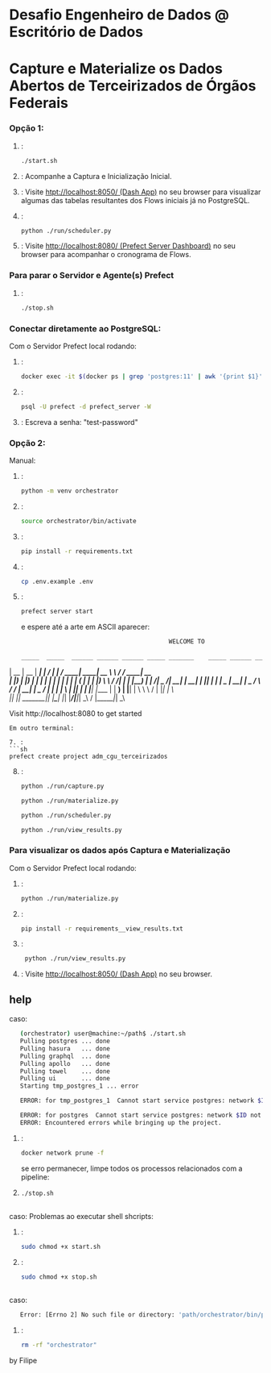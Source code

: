 # Desafio Engenheiro de Dados @ Escritório de Dados
# Capture e Materialize os Dados Abertos de Terceirizados de Órgãos Federais

### Opção 1:
1. :
   ```sh
   ./start.sh
   ```

2. :
   Acompanhe a Captura e Inicialização Inicial.

3. :
   Visite [htpt://localhost:8050/ (Dash App)](http://localhost:8050/) no seu browser
    para visualizar algumas das tabelas resultantes dos Flows iniciais já no PostgreSQL.

3. :
   ```sh
   python ./run/scheduler.py
   ```
4.  :
   Visite [http://localhost:8080/ (Prefect Server Dashboard)](http://localhost:8080/) no seu browser
    para acompanhar o cronograma de Flows.

### Para parar o Servidor e Agente(s) Prefect

1. :
   ```sh
   ./stop.sh
   ```

### Conectar diretamente ao PostgreSQL:

Com o Servidor Prefect local rodando:

1. : 
   ```sh
   docker exec -it $(docker ps | grep 'postgres:11' | awk '{print $1}') bash
   ```
2. :
   ```sh
   psql -U prefect -d prefect_server -W
   ```
3. :
Escreva a senha: "test-password"

### Opção 2:
Manual:
1. :
   ```sh
   python -m venv orchestrator
   ```

2. :
   ```sh
   source orchestrator/bin/activate
   ```

3. :
   ```sh
   pip install -r requirements.txt
   ```

4. :
   ```sh
   cp .env.example .env
   ```

5. :
   ```sh
   prefect server start
   ```
   e espere até a arte em ASCII aparecer:
   ```sh
                                            WELCOME TO
  
   _____  _____  ______ ______ ______ _____ _______    _____ ______ _______      ________ _____
  |  __ \|  __ \|  ____|  ____|  ____/ ____|__   __|  / ____|  ____|  __ \ \    / /  ____|  __ \
  | |__) | |__) | |__  | |__  | |__ | |       | |    | (___ | |__  | |__) \ \  / /| |__  | |__) |
  |  ___/|  _  /|  __| |  __| |  __|| |       | |     \___ \|  __| |  _  / \ \/ / |  __| |  _  /
  | |    | | \ \| |____| |    | |___| |____   | |     ____) | |____| | \ \  \  /  | |____| | \ \
  |_|    |_|  \_\______|_|    |______\_____|  |_|    |_____/|______|_|  \_\  \/   |______|_|  \_\

   Visit http://localhost:8080 to get started
   ```
Em outro terminal:

7. :
   ```sh
   prefect create project adm_cgu_terceirizados
   ```
8. :
   ```sh
   python ./run/capture.py
   ```
   ```sh
   python ./run/materialize.py
   ```
   ```sh
   python ./run/scheduler.py
   ```
   ```sh
   python ./run/view_results.py
   ```

### Para visualizar os dados após Captura e Materialização

Com o Servidor Prefect local rodando:

1. :
   ```sh
   python ./run/materialize.py
   ```

2. :
   ```sh
   pip install -r requirements__view_results.txt
   ```

3. :
   ```sh
    python ./run/view_results.py
   ```

4. :
   Visite [http://localhost:8050/ (Dash App)](http://localhost:8050/) no seu browser.
<!-- ![dash_visualization_staging_transformed](images/dash_visualization_staging_transformed.png) -->


## help
caso:
```sh
   (orchestrator) user@machine:~/path$ ./start.sh
   Pulling postgres ... done
   Pulling hasura   ... done
   Pulling graphql  ... done
   Pulling apollo   ... done
   Pulling towel    ... done
   Pulling ui       ... done
   Starting tmp_postgres_1 ... error

   ERROR: for tmp_postgres_1  Cannot start service postgres: network $ID not found

   ERROR: for postgres  Cannot start service postgres: network $ID not found
   ERROR: Encountered errors while bringing up the project.
   ```
1. :
   ```sh
   docker network prune -f
   ```

   se erro permanecer, limpe todos os processos relacionados com a pipeline:
1. 
   ```sh
   ./stop.sh
   ```

##
caso:
   Problemas ao executar shell shcripts:
1. :
   ```sh
   sudo chmod +x start.sh
   ```   
1. :
   ```sh
   sudo chmod +x stop.sh
   ```   

##
caso:
```sh
   Error: [Errno 2] No such file or directory: 'path/orchestrator/bin/python'
   ```
1. :
   ```sh
   rm -rf "orchestrator"
   ```

by Filipe
